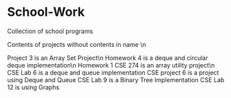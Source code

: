 # School-Work
Collection of school programs

Contents of projects without contents in name \n

Project 3 is an Array Set Project\n
Homework 4 is a deque and circular deque implementation\n
Homework 1 CSE 274 is an array utility project\n
CSE Lab 6 is a deque and queue implementation
CSE project 6 is a project using Deque and Queue
CSE Lab 9 is a Binary Tree Implementation
CSE Lab 12 is using Graphs
